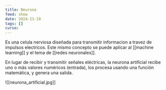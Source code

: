 ```yaml
---
title: Neurona
feed: show
date: 2024-11-10
tags: []
curso: 
---
```


Es una celula nerviosa diseñada para transmitir informacion a travez de impulsos electricos. 
Este mismo concepto se puede aplicar al [[machine learning]] y el tema de [[redes neuronales]].

En lugar de recibir y transmitir señales eléctricas, la neurona artificial recibe uno o más valores numéricos (entrada), los procesa usando una función matemática, y genera una salida.

![[neurona_artificial.jpg]]
